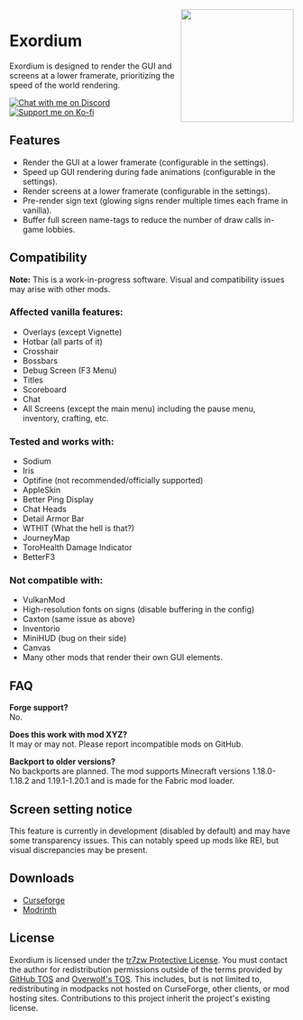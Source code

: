 <img src="https://raw.githubusercontent.com/tr7zw/Exordium/1.19/Shared/src/main/resources/assets/exordium/icon.png" align="right" width=200>

# Exordium

Exordium is designed to render the GUI and screens at a lower framerate, prioritizing the speed of the world rendering.

[![Chat with me on Discord](https://tr7zw.dev/curse/Discord-long.png)](https://discord.gg/2wKH8yeThf)
[![Support me on Ko-fi](https://ko-fi.com/img/githubbutton_sm.svg)](https://ko-fi.com/tr7zw)

## Features
- Render the GUI at a lower framerate (configurable in the settings).
- Speed up GUI rendering during fade animations (configurable in the settings).
- Render screens at a lower framerate (configurable in the settings).
- Pre-render sign text (glowing signs render multiple times each frame in vanilla).
- Buffer full screen name-tags to reduce the number of draw calls in-game lobbies.

## Compatibility
**Note:** This is a work-in-progress software. Visual and compatibility issues may arise with other mods.

### Affected vanilla features:
- Overlays (except Vignette)
- Hotbar (all parts of it)
- Crosshair
- Bossbars
- Debug Screen (F3 Menu)
- Titles
- Scoreboard
- Chat
- All Screens (except the main menu) including the pause menu, inventory, crafting, etc.

### Tested and works with:
- Sodium
- Iris
- Optifine (not recommended/officially supported)
- AppleSkin
- Better Ping Display
- Chat Heads
- Detail Armor Bar
- WTHIT (What the hell is that?)
- JourneyMap
- ToroHealth Damage Indicator
- BetterF3

### Not compatible with:
- VulkanMod
- High-resolution fonts on signs (disable buffering in the config)
- Caxton (same issue as above)
- Inventorio
- MiniHUD (bug on their side)
- Canvas
- Many other mods that render their own GUI elements.

## FAQ
**Forge support?**  
No.

**Does this work with mod XYZ?**  
It may or may not. Please report incompatible mods on GitHub.

**Backport to older versions?**  
No backports are planned. The mod supports Minecraft versions 1.18.0-1.18.2 and 1.19.1-1.20.1 and is made for the Fabric mod loader.

## Screen setting notice
This feature is currently in development (disabled by default) and may have some transparency issues. This can notably speed up mods like REI, but visual discrepancies may be present.

## Downloads
- [Curseforge](https://www.curseforge.com/minecraft/mc-mods/exordium)
- [Modrinth](https://modrinth.com/mod/exordium)

## License
Exordium is licensed under the [tr7zw Protective License](https://github.com/tr7zw/Exordium/blob/1.20/LICENSE). You must contact the author for redistribution permissions outside of the terms provided by [GitHub TOS](https://docs.github.com/en/github/site-policy/github-terms-of-service#d-user-generated-content) and [Overwolf's TOS](https://www.overwolf.com/legal/terms/). This includes, but is not limited to, redistributing in modpacks not hosted on CurseForge, other clients, or mod hosting sites. Contributions to this project inherit the project's existing license.
